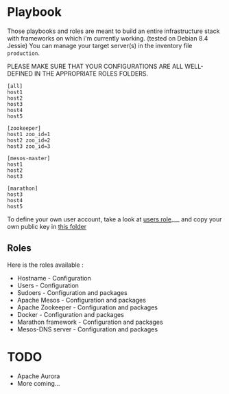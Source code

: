 # Playbook

Those playbooks and roles are meant to build an entire infrastructure stack with
frameworks on which i'm currently working. (tested on Debian 8.4 Jessie)
You can manage your target server(s) in the inventory file ``production``.

PLEASE MAKE SURE THAT YOUR CONFIGURATIONS ARE ALL WELL-DEFINED IN THE
APPROPRIATE ROLES FOLDERS.

    [all]
    host1
    host2
    host3
    host4
    host5
    
    [zookeeper]
    host1 zoo_id=1
    host2 zoo_id=2
    host3 zoo_id=3
    
    [mesos-master]
    host1
    host2
    host3
    
    [marathon]
    host3
    host4
    host5


To define your own user account, take a look at [users role](roles/users/vars/main.yml)___
and copy your own public key in [this folder](roles/users/files)

## Roles

Here is the roles available :
-   Hostname - Configuration
-   Users - Configuration
-   Sudoers - Configuration and packages
-   Apache Mesos - Configuration and packages
-   Apache Zookeeper - Configuration and packages
-   Docker - Configuration and packages
-   Marathon framework - Configuration and packages
-   Mesos-DNS server - Configuration and packages

# TODO

-   Apache Aurora
-   More coming...
